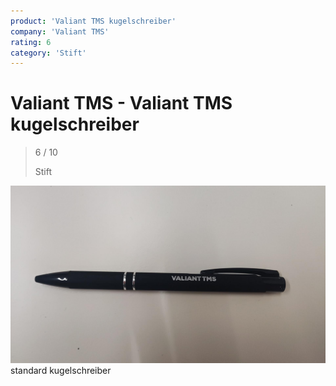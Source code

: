 ```yaml
---
product: 'Valiant TMS kugelschreiber'
company: 'Valiant TMS'
rating: 6
category: 'Stift'
---
```


# Valiant TMS - Valiant TMS kugelschreiber
>
> 6 / 10
>
> Stift

![Valiant TMS kugelschreiber](./assets/valiant-tms-valiant-tms-kugelschreiber-4ab926f2-4fa1-41b0-af25-d27377cb5dcd.jpg)
standard kugelschreiber
